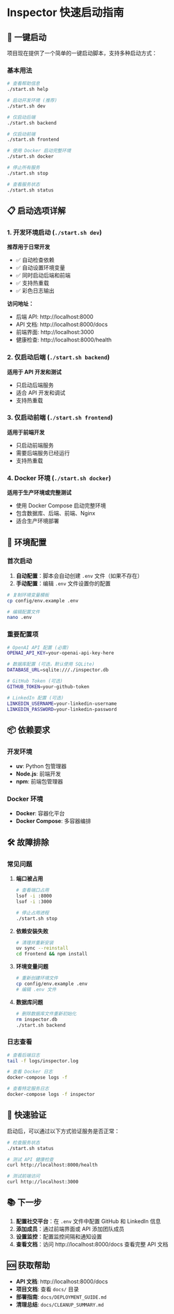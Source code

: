 # Inspector 快速启动指南

## 🚀 一键启动

项目现在提供了一个简单的一键启动脚本，支持多种启动方式：

### 基本用法

```bash
# 查看帮助信息
./start.sh help

# 启动开发环境 (推荐)
./start.sh dev

# 仅启动后端
./start.sh backend

# 仅启动前端
./start.sh frontend

# 使用 Docker 启动完整环境
./start.sh docker

# 停止所有服务
./start.sh stop

# 查看服务状态
./start.sh status
```

## 📋 启动选项详解

### 1. 开发环境启动 (`./start.sh dev`)
**推荐用于日常开发**

- ✅ 自动检查依赖
- ✅ 自动设置环境变量
- ✅ 同时启动后端和前端
- ✅ 支持热重载
- ✅ 彩色日志输出

**访问地址：**
- 后端 API: http://localhost:8000
- API 文档: http://localhost:8000/docs
- 前端界面: http://localhost:3000
- 健康检查: http://localhost:8000/health

### 2. 仅启动后端 (`./start.sh backend`)
**适用于 API 开发和测试**

- 只启动后端服务
- 适合 API 开发和调试
- 支持热重载

### 3. 仅启动前端 (`./start.sh frontend`)
**适用于前端开发**

- 只启动前端服务
- 需要后端服务已经运行
- 支持热重载

### 4. Docker 环境 (`./start.sh docker`)
**适用于生产环境或完整测试**

- 使用 Docker Compose 启动完整环境
- 包含数据库、后端、前端、Nginx
- 适合生产环境部署

## 🔧 环境配置

### 首次启动

1. **自动配置**：脚本会自动创建 `.env` 文件（如果不存在）
2. **手动配置**：编辑 `.env` 文件设置你的配置

```bash
# 复制环境变量模板
cp config/env.example .env

# 编辑配置文件
nano .env
```

### 重要配置项

```bash
# OpenAI API 配置 (必需)
OPENAI_API_KEY=your-openai-api-key-here

# 数据库配置 (可选，默认使用 SQLite)
DATABASE_URL=sqlite:///./inspector.db

# GitHub Token (可选)
GITHUB_TOKEN=your-github-token

# LinkedIn 配置 (可选)
LINKEDIN_USERNAME=your-linkedin-username
LINKEDIN_PASSWORD=your-linkedin-password
```

## 📦 依赖要求

### 开发环境
- **uv**: Python 包管理器
- **Node.js**: 前端开发
- **npm**: 前端包管理器

### Docker 环境
- **Docker**: 容器化平台
- **Docker Compose**: 多容器编排

## 🛠️ 故障排除

### 常见问题

1. **端口被占用**
   ```bash
   # 查看端口占用
   lsof -i :8000
   lsof -i :3000
   
   # 停止占用进程
   ./start.sh stop
   ```

2. **依赖安装失败**
   ```bash
   # 清理并重新安装
   uv sync --reinstall
   cd frontend && npm install
   ```

3. **环境变量问题**
   ```bash
   # 重新创建环境文件
   cp config/env.example .env
   # 编辑 .env 文件
   ```

4. **数据库问题**
   ```bash
   # 删除数据库文件重新初始化
   rm inspector.db
   ./start.sh backend
   ```

### 日志查看

```bash
# 查看后端日志
tail -f logs/inspector.log

# 查看 Docker 日志
docker-compose logs -f

# 查看特定服务日志
docker-compose logs -f inspector
```

## 🎯 快速验证

启动后，可以通过以下方式验证服务是否正常：

```bash
# 检查服务状态
./start.sh status

# 测试 API 健康检查
curl http://localhost:8000/health

# 测试前端访问
curl http://localhost:3000
```

## 📚 下一步

1. **配置社交平台**：在 `.env` 文件中配置 GitHub 和 LinkedIn 信息
2. **添加成员**：通过前端界面或 API 添加团队成员
3. **设置监控**：配置监控间隔和通知设置
4. **查看文档**：访问 http://localhost:8000/docs 查看完整 API 文档

## 🆘 获取帮助

- **API 文档**: http://localhost:8000/docs
- **项目文档**: 查看 `docs/` 目录
- **部署指南**: `docs/DEPLOYMENT_GUIDE.md`
- **清理总结**: `docs/CLEANUP_SUMMARY.md`
